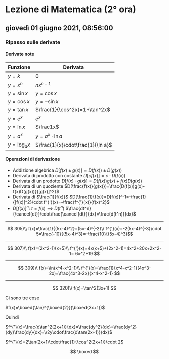 # Lezione di Matematica (2° ora)

## giovedì 01 giugno 2021, 08:56:00

### Ripasso sulle derivate

#### Derivate note

|Funzione|Derivata|
|----|----|
|$y=k$|0|
|$y=x^n$|$nx^{n-1}$|
|$y=\sin x$|$y=\cos x$|
|$y=\cos x$|$y=-\sin x$
|$y=\tan x$|$\frac{1}{\cos^2x}=1+\tan^2x$|
|$y=e^x$|$e^x$|
|$y=\ln x$|$\frac1x$|
|$y=a^x$|$y=a^x\cdot\ln a$|
|$y=\log_{a}x$|$\frac{1}{x}\cdot\frac{1}{\ln a}$

#### Operazioni di derivazione

* Addizione algebrica
 $D[f(x)\pm g(x)]=D(f(x))\pm D(g(x))$
 * Derivata di prodotto con costante
 $D[c f(x)]=c\cdot D(f(x))$
* Derivata di un prodotto
$D[f(x)\cdot g(x)]=D(f(x))g(x)+f(x)D(g(x))$ 
* Derivata di un quoziente
$D(\frac{f(x)}{g(x)})=\frac{D(f(x))g(x)-f(x)D(g(x))}{[g(x)]^2}$
* Derivata di $\frac{1}{f(x)}$
$D[\frac{1}{f(x)}=D[f(x)]^-1=-\frac{1}{[f(x)]^2}\cdot f^{'}(x)=-\frac{f^{'}(x)}{f(x)^2}$
* $D[f(x)]^n$:
$t=f(x)\implies D(t^n)$
$\frac{dt^n}{\cancel{dt}}\cdot\frac{\cancel{dt}}{dx}=\frac{d(t^n)}{dx}$


---

$$
305)\\
f(x)=\frac{1}{(5x-4)^2}=(5x-4)^{-2}\\
f^{'}(x)=-2(5x-4)^{-3}\cdot 5=\frac{-10}{(5x-4)^3}=-\frac{10}{(5x-4)^3}$$

---

$$
307)\\
f(x)=(2x^2-1)(x+5)\\
f^{'}(x)=4x(x+5)+(2x^2-1)=4x^2+20x+2x^2-1=
6x^2+19
$$

---

$$
309)\\
f(x)=\ln(x^4-x^2-1)\\
f^{'}(x)=\frac{1}{x^4-x^2-1}(4x^3-2x)=\frac{4x^3-2x}{x^4-x^2-1}
$$

---

$$
320)\\
f(x)=\tan^2(3x+1)
$$

Ci sono tre cose

$f(x)=\boxed{\tan}^{\boxed{2}}(\boxed{3x+1})$

Quindi

$f^{'}(x)=\frac{d\tan^2(2x+1)}{dx}=\frac{dy^2}{dx}=\frac{dy^2}{dy}\frac{dy}{dx}=\\2y\cdot\frac{d\tan(2x+1)}{dx}$


$f^{'}(x)=2\tan(2x+1)\cdot\frac{1}{\cos^2(2x+1)}\cdot 2$


$$
\boxed
$$
<!--stackedit_data:
eyJoaXN0b3J5IjpbLTE5OTI4MzIyNDYsMTUyMDI0NzU0NiwtMz
YwNjkxMjQsNTI1NTg3MjczXX0=
-->